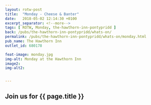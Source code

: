 ```yaml
---
layout: rotw-post
title:  "Monday - Cheese & Banter"
date:   2018-05-02 12:14:30 +0100
excerpt_separator: <!--more-->
tags: [ ROTW, Monday, the-hawthorn-inn-pontypridd ]
back: /pubs/the-hawthorn-inn-pontypridd/whats-on/
permalink: /pubs/the-hawthorn-inn-pontypridd/whats-on/monday.html
pub_name: The Hawthorn Inn
outlet_id: 680178

feat-image: monday.jpg
img-alt: Monday at the Hawthorn Inn
image2:
img-alt2:


---
```


<h2>Join us for {{ page.title }}</h2>
